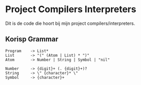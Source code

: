 # Project Compilers Interpreters

Dit is de code die hoort bij mijn project compilers/interpreters.

## Korisp Grammar

```bnf
Program    -> List*
List       -> "(" (Atom | List) * ")"
Atom       -> Number | String | Symbol | "nil"

Number     -> {digit}+ (. {digit}+)?
String     -> \" {character}* \"
Symbol     -> {character}+
```
